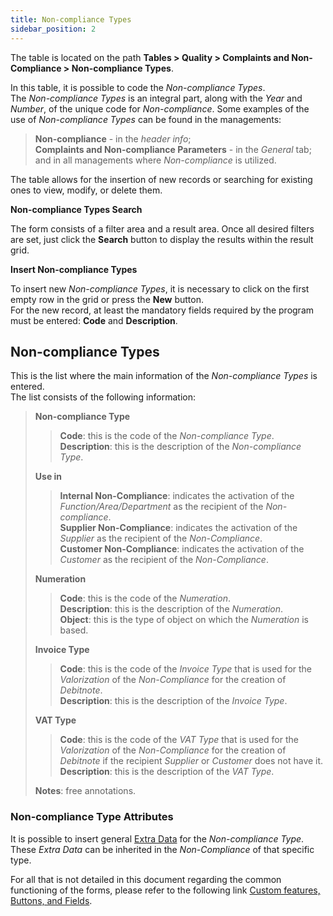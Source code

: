 ```yaml
---
title: Non-compliance Types
sidebar_position: 2
---
```


The table is located on the path **Tables > Quality > Complaints and Non-Compliance > Non-compliance Types**.

In this table, it is possible to code the *Non-compliance Types*.   
The *Non-compliance Types* is an integral part, along with the *Year* and *Number*, of the unique code for *Non-compliance*. Some examples of the use of *Non-compliance Types* can be found in the managements:
> **Non-compliance** - in the *header info*;   
> **Complaints and Non-compliance Parameters** - in the *General* tab;   
and in all managements where *Non-compliance* is utilized.

The table allows for the insertion of new records or searching for existing ones to view, modify, or delete them.

**Non-compliance Types Search**

The form consists of a filter area and a result area. Once all desired filters are set, just click the **Search** button to display the results within the result grid.

**Insert Non-compliance Types**

To insert new *Non-compliance Types*, it is necessary to click on the first empty row in the grid or press the **New** button.   
For the new record, at least the mandatory fields required by the program must be entered: **Code** and **Description**.

## Non-compliance Types

This is the list where the main information of the *Non-compliance Types* is entered.   
The list consists of the following information:   
> **Non-compliance Type**
>> **Code**: this is the code of the *Non-compliance Type*.   
>> **Description**: this is the description of the *Non-compliance Type*.
>   
> **Use in**
>> **Internal Non-Compliance**: indicates the activation of the *Function/Area/Department* as the recipient of the *Non-compliance*.   
>> **Supplier Non-Compliance**: indicates the activation of the *Supplier* as the recipient of the *Non-Compliance*.   
>> **Customer Non-Compliance**: indicates the activation of the *Customer* as the recipient of the *Non-Compliance*.   
>   
> **Numeration**
>> **Code**: this is the code of the *Numeration*.   
>> **Description**: this is the description of the *Numeration*.  
>> **Object**: this is the type of object on which the *Numeration* is based.
>   
> **Invoice Type**
>> **Code**: this is the code of the *Invoice Type* that is used for the *Valorization* of the *Non-Compliance* for the creation of *Debitnote*.   
>> **Description**: this is the description of the *Invoice Type*.
>   
> **VAT Type**
>> **Code**: this is the code of the *VAT Type* that is used for the *Valorization* of the *Non-Compliance* for the creation of *Debitnote* if the recipient *Supplier* or *Customer* does not have it.   
>> **Description**: this is the description of the *VAT Type*.
>   
> **Notes**: free annotations.

###  Non-compliance Type Attributes

It is possible to insert general [Extra Data](/docs/configurations/utility/extra-data/extradata/search-extradata) for the *Non-compliance Type*.   
These *Extra Data* can be inherited in the *Non-Compliance* of that specific type.   

For all that is not detailed in this document regarding the common functioning of the forms, please refer to the following link [Custom features, Buttons, and Fields](/docs/guide/common).